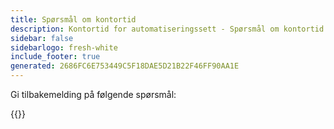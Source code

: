 ```yaml
---
title: Spørsmål om kontortid
description: Kontortid for automatiseringssett - Spørsmål om kontortid
sidebar: false
sidebarlogo: fresh-white
include_footer: true
generated: 2686FC6E753449C5F18DAE5D21B22F46FF90AA1E
---
```


Gi tilbakemelding på følgende spørsmål:

{{<questions showNavigationButtons=false >}}
